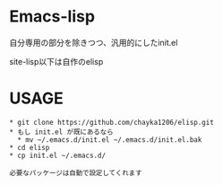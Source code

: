 # Emacs-lisp
自分専用の部分を除きつつ、汎用的にしたinit.el

site-lisp以下は自作のelisp
# USAGE
    * git clone https://github.com/chayka1206/elisp.git
    * もし init.el が既にあるなら
      * mv ~/.emacs.d/init.el ~/.emacs.d/init.el.bak
    * cd elisp
    * cp init.el ~/.emacs.d/
    
    必要なパッケージは自動で設定してくれます

